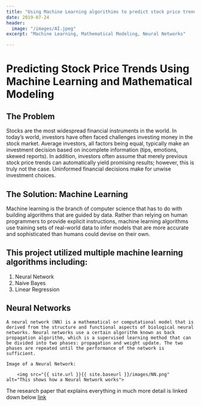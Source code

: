 ```yaml
---
title: "Using Machine Learning algorithims to predict stock price trends"
date: 2019-07-24
header:
  image: "/images/AI.jpeg"
excerpt: "Machine Learning, Mathematical Modeling, Neural Networks"

---
```



#   Predicting Stock Price Trends Using Machine Learning and Mathematical Modeling

##   The Problem
Stocks are the most widespread financial instruments in the world. In today’s world, investors have often faced challenges investing money in the stock market. Average investors, all factors being equal, typically make an investment decision based on incomplete information (tips, emotions, skewed reports). In addition, investors often assume that merely previous stock price trends can automatically yield promising results; however, this is truly not the case. Uninformed financial decisions make for unwise investment choices.

##    The Solution: Machine Learning
Machine learning is the branch of computer science that has to do with building algorithms that are guided by data. Rather than relying on human programmers to provide explicit instructions, machine learning algorithms use training sets of real-world data to infer models that are more accurate and sophisticated than humans could devise on their own.

##    This project utilized multiple machine learning algorithms including:
  1. Neural Network
  2. Naive Bayes
  3. Linear Regression

## Neural Networks

    A neural network (NN) is a mathematical or computational model that is derived from the structure and functional aspects of biological neural networks. Neural networks use a certain algorithm known as back propagation algorithm, which is a supervised learning method that can be divided into two phases: propagation and weight update. The two phases are repeated until the performance of the network is sufficient.

    Image of a Neural Network:

        <img src="{{ site.url }}{{ site.baseurl }}/images/NN.png" alt="This shows how a Neural Network works">



  The research paper that explains everything in much more detail is linked down below [link](https://docs.google.com/document/d/1CH2NBqQ97SmrK-o2fUZSxCD8w3tXd9uhHxf5t3MG4to/edit?usp=sharing)
